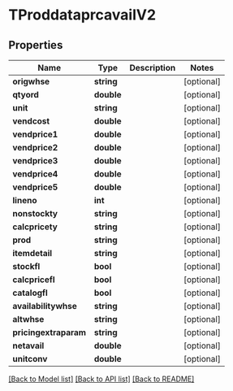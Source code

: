 # TProddataprcavailV2

## Properties
Name | Type | Description | Notes
------------ | ------------- | ------------- | -------------
**origwhse** | **string** |  | [optional] 
**qtyord** | **double** |  | [optional] 
**unit** | **string** |  | [optional] 
**vendcost** | **double** |  | [optional] 
**vendprice1** | **double** |  | [optional] 
**vendprice2** | **double** |  | [optional] 
**vendprice3** | **double** |  | [optional] 
**vendprice4** | **double** |  | [optional] 
**vendprice5** | **double** |  | [optional] 
**lineno** | **int** |  | [optional] 
**nonstockty** | **string** |  | [optional] 
**calcpricety** | **string** |  | [optional] 
**prod** | **string** |  | [optional] 
**itemdetail** | **string** |  | [optional] 
**stockfl** | **bool** |  | [optional] 
**calcpricefl** | **bool** |  | [optional] 
**catalogfl** | **bool** |  | [optional] 
**availabilitywhse** | **string** |  | [optional] 
**altwhse** | **string** |  | [optional] 
**pricingextraparam** | **string** |  | [optional] 
**netavail** | **double** |  | [optional] 
**unitconv** | **double** |  | [optional] 

[[Back to Model list]](../README.md#documentation-for-models) [[Back to API list]](../README.md#documentation-for-api-endpoints) [[Back to README]](../README.md)


